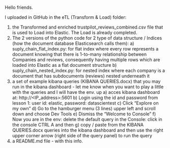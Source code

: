 Hello friends.



I uploaded in GitHub in the eTL (Transform & Load) folder:

1. the Transformed and enriched trustpilot_reviews_combined.csv file that is used to Load into Elastic. The Load is already completed.
3. The 2 versions of the python code for 2 type of data structure / Indices (how the document database Elasticsearch calls them):
   a) suply_chain_flat_index.py: for flat index where every row represents a document knowing that there is 1-to-many relationship between Companies and reviews, consequently having multiple rows which are loaded
   into Elastic as a flat document structure
   b) suply_chain_nested_index.py: for nested index where each company is a document that has subdocuments (reviews) nested underneath it
4. a set of example kibana queries (KIBANA QUERIES.docx) that you may run in the kibana dashboard - let me know when you want to play a little with the queries and I will have the env. up
   a) acces kibana dashboard at: http://<IP_address>:5601
   b) Login using the id and password from lesson 1: user id: elastic, password: datascientest
   c) Click “Explore on my own”
   d) Go to the hamburger menu (3 lines) upper left and scroll down and choose Dev Tools
   e) Dismiss the “Welcome to Console”
   f) Now you are in the env: delete the default query in the Console: click in the console CTRL A and then <Delete or Backspace>
   g) copy / paste from the KIBANA QUERIES.docx queries into the kibana dashboard and then use the right upper corner arrow (right side of the query panel) to run
   the query
6. a README.md file - with this info.
